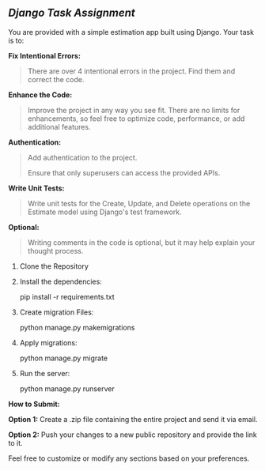 ## *Django Task Assignment*


You are provided with a simple estimation app built using Django. Your task is to:

**Fix Intentional Errors:**

> There are over 4 intentional errors in the project. Find them and
> correct the code.

**Enhance the Code:**

> Improve the project in any way you see fit. There are no limits for
> enhancements, so feel free to optimize code, performance, or add
> additional features.

**Authentication:**

> Add authentication to the project.
> 
> Ensure that only superusers can access the provided APIs.
  
**Write Unit Tests:**

> Write unit tests for the Create, Update, and Delete operations on the
> Estimate model using Django's test framework.

**Optional:**

> Writing comments in the code is optional, but it may help explain your
> thought process.

1. Clone the Repository
  
2. Install the dependencies:

    pip install -r requirements.txt

3. Create migration Files:

    python manage.py makemigrations

4. Apply migrations:

    python manage.py migrate

5. Run the server:

    python manage.py runserver
  

**How to Submit:**

  
**Option 1:** Create a .zip file containing the entire project and send it via email.

**Option 2:** Push your changes to a new public repository and provide the link to it.

  

Feel free to customize or modify any sections based on your preferences.
